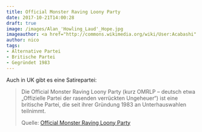 ```yaml
---
title: Official Monster Raving Loony Party
date: 2017-10-21T14:00:28
draft: true
image: /images/Alan_'Howling_Laud'_Hope.jpg
imageauthor: <a href="http://commons.wikimedia.org/wiki/User:Acabashi" title="User:Acabashi">Acabashi</a>
author: nico
tags: 
- Alternative Partei
- Britische Partei
- Gegründet 1983
---
```


Auch in UK gibt es eine Satirepartei:

> Die Official Monster Raving Loony Party (kurz OMRLP – deutsch etwa „Offizielle
> Partei der rasenden verrückten Ungeheuer“) ist eine britische Partei, die seit
> ihrer Gründung 1983 an Unterhauswahlen teilnimmt.
>
> Quelle: [Official Monster Raving Loony Party](https://de.wikipedia.org/wiki/Official_Monster_Raving_Loony_Party)

